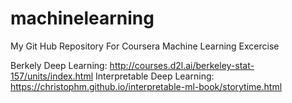 machinelearning
===============

My Git Hub Repository For Coursera Machine Learning Excercise

Berkely Deep Learning: http://courses.d2l.ai/berkeley-stat-157/units/index.html
Interpretable Deep Learning: https://christophm.github.io/interpretable-ml-book/storytime.html
